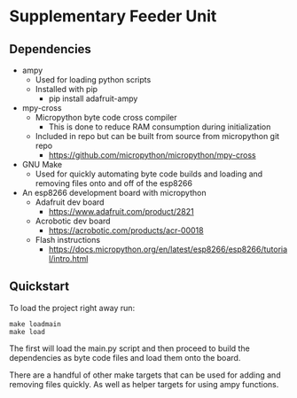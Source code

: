 # Supplementary Feeder Unit

## Dependencies
 - ampy
    - Used for loading python scripts
    - Installed with pip
        -  pip install adafruit-ampy
 - mpy-cross
    - Micropython byte code cross compiler
        - This is done to reduce RAM consumption during initialization
    - Included in repo but can be built from source from micropython git repo
        - https://github.com/micropython/micropython/mpy-cross
 - GNU Make
    - Used for quickly automating byte code builds and loading and removing files onto and off of the esp8266
 - An esp8266 development board with micropython
    - Adafruit dev board
        - https://www.adafruit.com/product/2821
    - Acrobotic dev board
        - https://acrobotic.com/products/acr-00018
    - Flash instructions
        - https://docs.micropython.org/en/latest/esp8266/esp8266/tutorial/intro.html

## Quickstart 

To load the project right away run:
    
    make loadmain
    make load

The first will load the main.py script and then proceed to build the 
dependencies as byte code files and load them onto the board.

There are a handful of other make targets that can be used for adding and 
removing files quickly.  As well as helper targets for using ampy functions.

